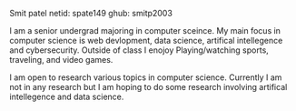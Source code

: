 Smit patel 
netid: spate149
ghub: smitp2003

I am a senior undergrad majoring in computer sceince. My main focus in computer science is web devlopment, data science, 
artifical intellegence and cybersecurity. Outside of class I enojoy Playing/watching sports, traveling, and video games.

I am open to research various topics in computer science. Currently I am not in any research but I am hoping to do some research involving
artifical intellegence and data science. 

